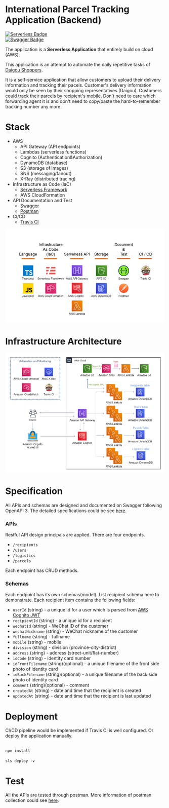 
# International Parcel Tracking Application (Backend)
[![Serverless Badge](http://public.serverless.com/badges/v3.svg)](http://www.serverless.com)  
[![Swagger Badge](https://validator.swagger.io/validator?url=https://api.swaggerhub.com/apis/xssl/Recipients-n-Parcels-Management/0.1.0)](https://app.swaggerhub.com/apis-docs/xssl/Recipients-n-Parcels-Management/0.1.0)

The application is a **Serverless Application** that entirely build on cloud (AWS).

This application is an attempt to automate the daily repetitive tasks of [Daigou Shoppers](https://en.wikipedia.org/wiki/Daigou).

It is a self-service application that allow customers to upload their delivery information and tracking their pacels. Customer's delivery information would only be seen by their shopping representatives (Daigou). Customers could track their parcels by recipient's mobile. Don't need to care which forwarding agent it is and don't need to copy/paste the hard-to-remember tracking number any more.

# Stack

* AWS 
  * API Gateway (API endpoints)
  * Lambdas (serverless functions)
  * Cognito (Authentication&Authorization)
  * DynamoDB (database)
  * S3 (storage of images)
  * SNS (messaging/fanout)
  * X-Ray (distributed tracing)
* Infrastructure as Code (IaC)
  * [Serverless Framework](https://serverless.com/)
  *  AWS CloudFormation
* API Documentation and Test
  * [Swagger](https://swagger.io/)
  * [Postman](https://www.postman.com/)
* CI/CD
  * [Travis CI](https://www.travis-ci.org/)

![Stack.png](https://github.com/xssssl/International-Parcel-Tracking-Application/blob/dev/media/Stack.png "Stack.png")

# Infrastructure Architecture
![Architecture.png](https://github.com/xssssl/International-Parcel-Tracking-Application/blob/dev/media/Architecture.png "Architecture.png")


# Specification
All APIs and schemas are designed and documented on Swagger following OpenAPI 3. The detailed specifications could be see [here](https://app.swaggerhub.com/apis-docs/xssl/Recipients-n-Parcels-Management/0.1.0).

### APIs
Restful API design principals are applied. There are four endpoints. 
* `/recipients`
* `/users`
* `/logistics`
* `/parcels`

Each endpoint has CRUD methods.

### Schemas
Each endpoint has its own schemas(model). List recipient schema here to demonstrate. Each recipient item contains the following fields:
* `userId` (string) - a unique id for a user which is parsed from [AWS Cognito JWT](https://docs.aws.amazon.com/cognito/latest/developerguide/amazon-cognito-user-pools-using-tokens-with-identity-providers.html)
* `recipientId` (string) - a unique id for a recipient
* `wechatId` (string) - WeChat ID of the customer
* `wechatNickname` (string) - WeChat nickname of the customer
* `fullname` (string) - fullname
* `mobile` (string) - mobile
* `division` (string) - division (province-city-district)
* `address` (string) - address (street-unit/flat-number)
* `idCode` (string) - identity card number
* `idFrontFilename` (string)(optional) - a unique filename of the front side photo of identity card
* `idBackFilename` (string)(optional) - a unique filename of the back side photo of identity card
* `comment` (string)(optional) - comment
* `createdAt` (string) - date and time that the recipient is created
* `updatedAt` (string) - date and time that the recipient is last updated


# Deployment

  CI/CD pipeline would be implemented if Travis CI is well configured. Or deploy the application manually.
  
```
  
npm install

sls deploy -v

```

  

# Test

All the APIs are tested through postman. More information of postman collection could see [here](https://github.com/xssssl/International-Parcel-Tracking-Application/blob/dev/test/postman/Serverless%20International%20Parcel%20Tracking%20Application.postman_collection.json).